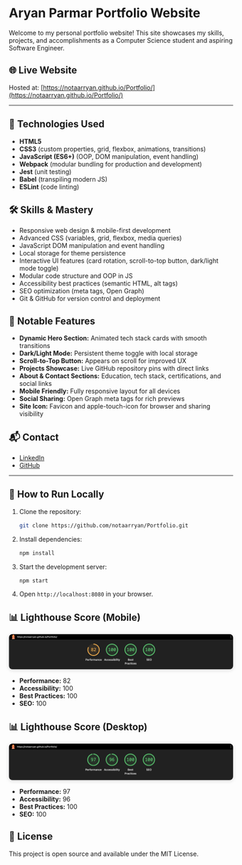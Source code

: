 # Aryan Parmar Portfolio Website

Welcome to my personal portfolio website! This site showcases my skills, projects, and accomplishments as a Computer Science student and aspiring Software Engineer.

## 🌐 Live Website

Hosted at: [https://notaarryan.github.io/Portfolio/](https://notaarryan.github.io/Portfolio/)

---

## 🚀 Technologies Used

- **HTML5**
- **CSS3** (custom properties, grid, flexbox, animations, transitions)
- **JavaScript (ES6+)** (OOP, DOM manipulation, event handling)
- **Webpack** (modular bundling for production and development)
- **Jest** (unit testing)
- **Babel** (transpiling modern JS)
- **ESLint** (code linting)

## 🛠️ Skills & Mastery

- Responsive web design & mobile-first development
- Advanced CSS (variables, grid, flexbox, media queries)
- JavaScript DOM manipulation and event handling
- Local storage for theme persistence
- Interactive UI features (card rotation, scroll-to-top button, dark/light mode toggle)
- Modular code structure and OOP in JS
- Accessibility best practices (semantic HTML, alt tags)
- SEO optimization (meta tags, Open Graph)
- Git & GitHub for version control and deployment

## 📂 Notable Features

- **Dynamic Hero Section:** Animated tech stack cards with smooth transitions
- **Dark/Light Mode:** Persistent theme toggle with local storage
- **Scroll-to-Top Button:** Appears on scroll for improved UX
- **Projects Showcase:** Live GitHub repository pins with direct links
- **About & Contact Sections:** Education, tech stack, certifications, and social links
- **Mobile Friendly:** Fully responsive layout for all devices
- **Social Sharing:** Open Graph meta tags for rich previews
- **Site Icon:** Favicon and apple-touch-icon for browser and sharing visibility

## 📬 Contact

- [LinkedIn](https://www.linkedin.com/in/aryan-parmar-a0634b299/)
- [GitHub](https://github.com/notaarryan)

---

## 📄 How to Run Locally

1. Clone the repository:
   ```bash
   git clone https://github.com/notaarryan/Portfolio.git
   ```
2. Install dependencies:
   ```bash
   npm install
   ```
3. Start the development server:
   ```bash
   npm start
   ```
4. Open `http://localhost:8080` in your browser.

## 📊 Lighthouse Score (Mobile)

<p align="center">
  <img src="./src/assets/lighthouse-mobile.png" alt="Lighthouse Mobile Score" style="max-width:100%; border-radius:8px; box-shadow:0 2px 8px rgba(0,0,0,0.15);" />
</p>

- **Performance:** 82
- **Accessibility:** 100
- **Best Practices:** 100
- **SEO:** 100

## 📊 Lighthouse Score (Desktop)

<p align="center">
  <img src="./src/assets/lighthouse-desktop.png" alt="Lighthouse Desktop Score" style="max-width:100%; border-radius:8px; box-shadow:0 2px 8px rgba(0,0,0,0.15);" />
</p>

- **Performance:** 97
- **Accessibility:** 96
- **Best Practices:** 100
- **SEO:** 100

## 📝 License

This project is open source and available under the MIT License.
